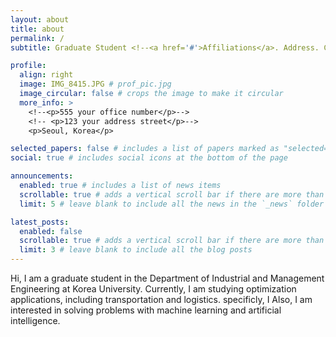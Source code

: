 ```yaml
---
layout: about
title: about
permalink: /
subtitle: Graduate Student <!--<a href='#'>Affiliations</a>. Address. Contacts. Motto. Etc.-->

profile:
  align: right
  image: IMG_8415.JPG # prof_pic.jpg
  image_circular: false # crops the image to make it circular
  more_info: >
    <!--<p>555 your office number</p>-->
    <!-- <p>123 your address street</p>-->
    <p>Seoul, Korea</p>

selected_papers: false # includes a list of papers marked as "selected={true}"
social: true # includes social icons at the bottom of the page

announcements:
  enabled: true # includes a list of news items
  scrollable: true # adds a vertical scroll bar if there are more than 3 news items
  limit: 5 # leave blank to include all the news in the `_news` folder

latest_posts:
  enabled: false
  scrollable: true # adds a vertical scroll bar if there are more than 3 new posts items
  limit: 3 # leave blank to include all the blog posts
---
```


Hi, I am a graduate student in the Department of Industrial and Management Engineering at Korea University.
Currently, I am studying optimization applications, including transportation and logistics. specificly, I 
Also, I am interested in solving problems with machine learning and artificial intelligence.


